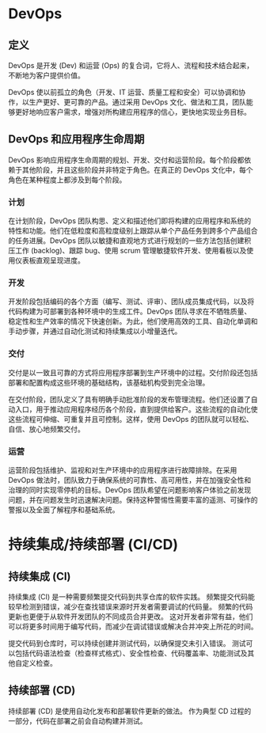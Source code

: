 # DevOps

## 定义

DevOps 是开发 (Dev) 和运营 (Ops) 的复合词，它将人、流程和技术结合起来，不断地为客户提供价值。

DevOps 使以前孤立的角色（开发、IT 运营、质量工程和安全）可以协调和协作，以生产更好、更可靠的产品。通过采用 DevOps 文化、做法和工具，团队能够更好地响应客户需求，增强对所构建应用程序的信心，更快地实现业务目标。

## DevOps 和应用程序生命周期

DevOps 影响应用程序生命周期的规划、开发、交付和运营阶段。每个阶段都依赖于其他阶段，并且这些阶段并非特定于角色。在真正的 DevOps 文化中，每个角色在某种程度上都涉及到每个阶段。

### 计划

在计划阶段，DevOps 团队构思、定义和描述他们即将构建的应用程序和系统的特性和功能。他们在低粒度和高粒度级别上跟踪从单个产品任务到跨多个产品组合的任务进展。DevOps 团队以敏捷和直观地方式进行规划的一些方法包括创建积压工作 (backlog)、跟踪 bug、使用 scrum 管理敏捷软件开发、使用看板以及使用仪表板直观呈现进度。

### 开发

开发阶段包括编码的各个方面（编写、测试、评审）、团队成员集成代码，以及将代码构建为可部署到各种环境中的生成工件。DevOps 团队寻求在不牺牲质量、稳定性和生产效率的情况下快速创新。为此，他们使用高效的工具、自动化单调和手动步骤，并通过自动化测试和持续集成以小增量迭代。

### 交付

交付是以一致且可靠的方式将应用程序部署到生产环境中的过程。交付阶段还包括部署和配置构成这些环境的基础结构，该基础机构受到完全治理。

在交付阶段，团队定义了具有明确手动批准阶段的发布管理流程。他们还设置了自动入口，用于推动应用程序经历各个阶段，直到提供给客户。这些流程的自动化使这些流程可伸缩、可重复并且可控制。这样，使用 DevOps 的团队就可以轻松、自信、放心地频繁交付。

### 运营

运营阶段包括维护、监视和对生产环境中的应用程序进行故障排除。在采用 DevOps 做法时，团队致力于确保系统的可靠性、高可用性，并在加强安全性和治理的同时实现零停机的目标。DevOps 团队希望在问题影响客户体验之前发现问题，并在问题发生时迅速解决问题。保持这种警惕性需要丰富的遥测、可操作的警报以及全面了解程序和基础系统。

# 持续集成/持续部署 (CI/CD)

## 持续集成 (CI)

持续集成 (CI) 是一种需要频繁提交代码到共享仓库的软件实践。 频繁提交代码能较早检测到错误，减少在查找错误来源时开发者需要调试的代码量。 频繁的代码更新也更便于从软件开发团队的不同成员合并更改。 这对开发者非常有益，他们可以将更多时间用于编写代码，而减少在调试错误或解决合并冲突上所花的时间。

提交代码到仓库时，可以持续创建并测试代码，以确保提交未引入错误。 测试可以包括代码语法检查（检查样式格式）、安全性检查、代码覆盖率、功能测试及其他自定义检查。

## 持续部署 (CD)

持续部署 (CD) 是使用自动化发布和部署软件更新的做法。 作为典型 CD 过程的一部分，代码在部署之前会自动构建并测试。

